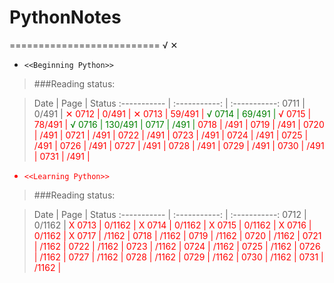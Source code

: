# PythonNotes


==========================
 √  ✕

* `<<Beginning Python>>`



>###Reading status:

>Date         |  Page 			|   Status
:----------- | :-----------: 	| :-----------:
0711         | 0/491        	| <font color="red">✕<font>
0712         | 0/491        	| <font color="RED">✕<font>
0713         | 59/491        	| <font color="green">√<font>
0714         | 69/491        	| <font color="RED">√<font>
0715         | 78/491        	| <font color="Green">√<font>
0716         | 130/491        	| <font color="green"><font>
0717         | /491        	| <font color="RED"><font>
0718         | /491        	| <font color="RED"><font>
0719         | /491        	| <font color="RED"><font>
0720         | /491        	| <font color="RED"><font>
0721         | /491        	| <font color="RED"><font>
0722         | /491        	| <font color="RED"><font>
0723         | /491        	| <font color="RED"><font>
0724         | /491        	| <font color="RED"><font>
0725         | /491        	| <font color="RED"><font>
0726         | /491        	| <font color="RED"><font>
0727         | /491        	| <font color="RED"><font>
0728         | /491        	| <font color="RED"><font>
0729         | /491        	| <font color="RED"><font>
0730         | /491        	| <font color="RED"><font>
0731         | /491        | <font color="RED"><font>


* `<<Learning Python>>`

>###Reading status:

>Date         |  Page 			|   Status
:----------- | :-----------: 	| :-----------:
0712         | 0/1162        	| <font color="RED">X<font>
0713         | 0/1162        	| <font color="RED">X<font>
0714         | 0/1162        	| <font color="RED">X<font>
0715         | 0/1162        	| <font color="RED">X<font>
0716         | 0/1162        	| <font color="RED">X<font>
0717         | /1162        	| <font color="RED"><font>
0718         | /1162        	| <font color="RED"><font>
0719         | /1162        	| <font color="RED"><font>
0720         | /1162        	| <font color="RED"><font>
0721         | /1162        	| <font color="RED"><font>
0722         | /1162        	| <font color="RED"><font>
0723         | /1162        	| <font color="RED"><font>
0724         | /1162        	| <font color="RED"><font>
0725         | /1162        	| <font color="RED"><font>
0726         | /1162        	| <font color="RED"><font>
0727         | /1162        	| <font color="RED"><font>
0728         | /1162        	| <font color="RED"><font>
0729         | /1162        	| <font color="RED"><font>
0730         | /1162        	| <font color="RED"><font>
0731         | /1162           | <font color="RED"><font>
